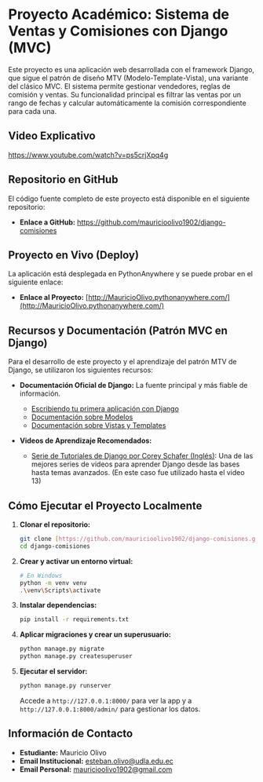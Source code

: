 # Proyecto Académico: Sistema de Ventas y Comisiones con Django (MVC)

Este proyecto es una aplicación web desarrollada con el framework Django, que sigue el patrón de diseño MTV (Modelo-Template-Vista), una variante del clásico MVC. El sistema permite gestionar vendedores, reglas de comisión y ventas. Su funcionalidad principal es filtrar las ventas por un rango de fechas y calcular automáticamente la comisión correspondiente para cada una.

## Video Explicativo

https://www.youtube.com/watch?v=ps5crjXpq4g

## Repositorio en GitHub

El código fuente completo de este proyecto está disponible en el siguiente repositorio:

* **Enlace a GitHub:** https://github.com/mauricioolivo1902/django-comisiones

## Proyecto en Vivo (Deploy)

La aplicación está desplegada en PythonAnywhere y se puede probar en el siguiente enlace:

* **Enlace al Proyecto:** [http://MauricioOlivo.pythonanywhere.com/](http://MauricioOlivo.pythonanywhere.com/)

## Recursos y Documentación (Patrón MVC en Django)

Para el desarrollo de este proyecto y el aprendizaje del patrón MTV de Django, se utilizaron los siguientes recursos:

* **Documentación Oficial de Django:** La fuente principal y más fiable de información.
    * [Escribiendo tu primera aplicación con Django](https://docs.djangoproject.com/es/4.2/intro/tutorial01/)
    * [Documentación sobre Modelos](https://docs.djangoproject.com/es/4.2/topics/db/models/)
    * [Documentación sobre Vistas y Templates](https://docs.djangoproject.com/es/4.2/topics/http/views/)

* **Videos de Aprendizaje Recomendados:**
    * [Serie de Tutoriales de Django por Corey Schafer (Inglés)](https://www.youtube.com/playlist?list=PL-osiE80TeTtoQCKZ03TU5fNfx2UY6U4p): Una de las mejores series de videos para aprender Django desde las bases hasta temas avanzados. (En este caso fue utilizado hasta el video 13)

## Cómo Ejecutar el Proyecto Localmente

1.  **Clonar el repositorio:**
    ```bash
    git clone [https://github.com/mauricioolivo1902/django-comisiones.git](https://github.com/mauricioolivo1902/django-comisiones.git)
    cd django-comisiones
    ```
2.  **Crear y activar un entorno virtual:**
    ```bash
    # En Windows
    python -m venv venv
    .\venv\Scripts\activate
    ```
3.  **Instalar dependencias:**
    ```bash
    pip install -r requirements.txt
    ```
4.  **Aplicar migraciones y crear un superusuario:**
    ```bash
    python manage.py migrate
    python manage.py createsuperuser
    ```
5.  **Ejecutar el servidor:**
    ```bash
    python manage.py runserver
    ```
    Accede a `http://127.0.0.1:8000/` para ver la app y a `http://127.0.0.1:8000/admin/` para gestionar los datos.

## Información de Contacto

* **Estudiante:** Mauricio Olivo
* **Email Institucional:** esteban.olivo@udla.edu.ec
* **Email Personal:** mauricioolivo1902@gmail.com